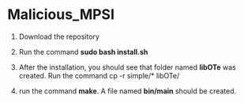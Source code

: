 # Malicious_MPSI


1) Download the repository

2) Run the command **sudo bash install.sh**

3) After the installation, you should see that folder named **libOTe** was created.
   Run the command cp -r simple/* libOTe/
   
4) run the command **make**. A file named **bin/main** should be created.



